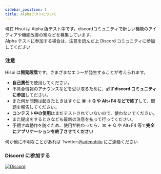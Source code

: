 ```yaml
---
sidebar_position: 1
title: Alphaテストについて
---
```


現在 Hisui は Alpha 版テスト中です。discordコミュニティで新しい機能のアイディアや機能改善の案などを募集しています。  
Alpha テストに参加する場合は、注意を読んだ上 Discord コミュニティに参加してください

### **注意**

Hisui は**開発段階**です。さまざまなエラーが発生することが考えられます。

- **自己責任**で使用してください。
- 不具合情報のアナウンスなどを受け取るために、必ず**discord コミュニティに参加**してださい。
- また何か問題は起きたときはすぐに **⌘ ＋ Q や Alt+F4 などで終了**して、問題を報告してください。
- **コンテスト中の使用**はまだテストされていないので、使わないでください。
- また提出をするときなども最新の注意を払って行ってください。
- 予期せぬ動作を防ぐため、使用が終わったら、⌘ ＋ Q や Alt+F4 等で**完全にアプリケーションを終了させてください**

何か他に不明なことがあれば Twetter:[@adenohitu](https://twitter.com/adenohitu) にご連絡ください

### Discord に参加する

[![Discord](https://badgen.net/badge/icon/招待を受ける?icon=discord&label)](#)
